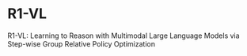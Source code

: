 # R1-VL
R1-VL: Learning to Reason with Multimodal Large Language Models via Step-wise Group Relative Policy Optimization
